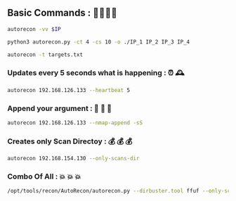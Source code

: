 
## Basic Commands : 🚨️🚨️🚨️🚨️

```sh 
autorecon -vv $IP
```

```sh
python3 autorecon.py -ct 4 -cs 10 -o ./IP_1 IP_2 IP_3 IP_4
```

```sh
autorecon -t targets.txt
```


### Updates every 5 seconds what is happening **:** ⏰️ 🕰️

```sh
autorecon 192.168.126.133 --heartbeat 5
```


### Append your argument : 🤥️ 🤥️ 🤥️

```sh
autorecon 192.168.126.133 --nmap-append -sS
```


### Creates only Scan Directoy : 💰️ 💰️ 💰️

```sh
autorecon 192.168.154.130 --only-scans-dir
```


###  Combo Of All : 💥️ 💥️ 💥️

```sh
/opt/tools/recon/AutoRecon/autorecon.py --dirbuster.tool ffuf --only-scans-dir 127.0.0.1
```


